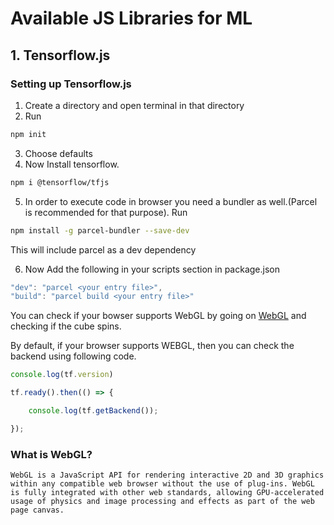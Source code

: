 # Available JS Libraries for ML

## 1. Tensorflow.js

### Setting up Tensorflow.js

1. Create a directory and open terminal in that directory
2. Run 
```bash
npm init
```
3. Choose defaults
4. Now Install tensorflow.

```bash
npm i @tensorflow/tfjs
```
5. In order to execute code in browser you need a bundler as well.(Parcel is recommended for that purpose). Run

```bash
npm install -g parcel-bundler --save-dev
```
This will include parcel as a dev dependency

6. Now Add the following in your scripts section in package.json

```javascript
"dev": "parcel <your entry file>",
"build": "parcel build <your entry file>"
```

You can check if your bowser supports WebGL by going on [WebGL](https://get.webgl.org/) and checking if the cube spins. 

By default, if your browser supports WEBGL, then you can check the backend using following code.

```javascript
console.log(tf.version)

tf.ready().then(() => {

    console.log(tf.getBackend());

});
```
### What is WebGL?
```
WebGL is a JavaScript API for rendering interactive 2D and 3D graphics within any compatible web browser without the use of plug-ins. WebGL is fully integrated with other web standards, allowing GPU-accelerated usage of physics and image processing and effects as part of the web page canvas.
```